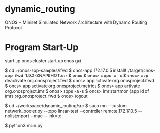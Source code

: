 # dynamic_routing
ONOS + Mininet Simulated Network Architecture with Dynamic Routing Protocol 


# Program Start-Up
start up onos cluster
start up onos gui

$ cd ~/onos-app-samples/ifwd
$ onos-app 172.17.0.5 install! ./target/onos-app-ifwd-1.9.0-SNAPSHOT.oar 
$ onos
$ onos> apps -a -s
$ onos> app deactivate org.onosproject.fwd
$ onos> app activate org.onosproject.ifwd
$ onos> app activate org.onosproject.metrics
$ onos> app activate org.onosproject.imr
$ onos> apps -a -s 
$ onos> imr:startmon {app id of imr} org.onosproject.ifwd
$ onos> logout

$ cd ~/workspace/dynamic_routing/src
$ sudo mn --custom network_booter.py --topo linear-test --controller remote,172.17.0.5 --nolistenport --mac --link=tc


$ python3 main.py
